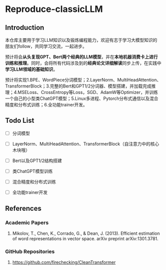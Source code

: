 # Reproduce-classicLLM

## Introduction

本仓库主要用于学习LLM知识以及锻炼编程能力，欢迎有志于学习大模型知识的朋友们follow，共同学习交流，一起进步。

预计将会**从头复现GPT、Bert两个经典的LLM模型**，并在**本地机器消费卡上进行训练和推理**。同时，会将所有代码涉及到的**经典论文详细解读**同步上传，在实践中**学习LLM领域的基础知识**。

预计将实现1.BPE、WordPiece分词模型；2.LayerNorm、MultiHeadAttention、TransformerBlock；3.完整的Bert和GPT1/2分词器、模型搭建，并加载完成推理；4.MSELoss、CrossEntropy等Loss，SGD、AdamW等Optimizer，并训练一个自己的小型类ChatGPT模型；5.Linux多进程、Pytorch分布式通信以及混合精度和分布式训练；6.全功能trainer开发。


## Todo List

- [ ] 分词模型
- [ ] LayerNorm、MultiHeadAttention、TransformerBlock（自注意力中的核心木块哦）
- [ ] Bert以及GPT1/2结构搭建
- [ ] 类ChatGPT模型训练
- [ ] 混合精度和分布式训练
- [ ] 全功能trainer开发


## References

### Academic Papers

1. Mikolov, T., Chen, K., Corrado, G., & Dean, J. (2013). Efficient estimation of word representations in vector space. arXiv preprint arXiv:1301.3781.


### GitHub Repositories

1. https://github.com/firechecking/CleanTransformer
